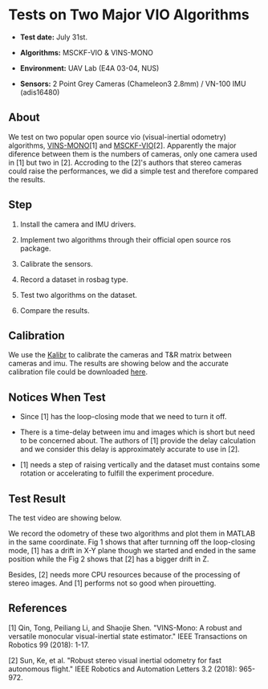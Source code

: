 # Tests on Two Major VIO Algorithms #

- **Test date:** July 31st.

- **Algorithms:** MSCKF-VIO & VINS-MONO

- **Environment:** UAV Lab (E4A 03-04, NUS)

- **Sensors:** 2 Point Grey Cameras (Chameleon3 2.8mm) / VN-100 IMU (adis16480)


## About ##

We test on two popular open source vio (visual-inertial odometry) algorithms, [VINS-MONO](https://github.com/HKUST-Aerial-Robotics/VINS-Mono)\[1] and [MSCKF-VIO](https://github.com/KumarRobotics/msckf_vio)\[2]. Apparently the major diference between them is the numbers of cameras, only one camera used in \[1] but two in \[2]. Accroding to the \[2]'s authors that stereo cameras could raise the performances, we did a simple test and therefore compared the results.


## Step ##

1. Install the camera and IMU drivers.

2. Implement two algorithms through their official open source ros package.

3. Calibrate the sensors.

4. Record a dataset in rosbag type.

5. Test two algorithms on the dataset.

6. Compare the results.


## Calibration ##

We use the [Kalibr](https://github.com/ethz-asl/kalibr) to calibrate the cameras and T&R matrix between cameras and imu. The results are showing below and the accurate calibration file could be downloaded [here](https://paulwon.moe).

## Notices When Test ##

- Since \[1] has the loop-closing mode that we need to turn it off.

- There is a time-delay between imu and images which is short but need to be concerned about. The authors of \[1] provide the delay calculation and we consider this delay is approximately accurate to use in \[2].

- \[1] needs a step of raising vertically and the dataset must contains some rotation or accelerating to fulfill the experiment procedure.

## Test Result ##

The test video are showing below.

We record the odometry of these two algorithms and plot them in MATLAB in the same coordinate. Fig 1 shows that after turnning off the loop-closing mode, \[1] has a drift in X-Y plane though we started and ended in the same position while the Fig 2 shows that \[2] has a bigger drift in Z.

Besides, \[2] needs more CPU resources because of the processing of stereo images. And \[1] performs not so good when pirouetting.

## References ##


\[1] Qin, Tong, Peiliang Li, and Shaojie Shen. "VINS-Mono: A robust and versatile monocular visual-inertial state estimator." IEEE Transactions on Robotics 99 (2018): 1-17.

\[2] Sun, Ke, et al. "Robust stereo visual inertial odometry for fast autonomous flight." IEEE Robotics and Automation Letters 3.2 (2018): 965-972. 
